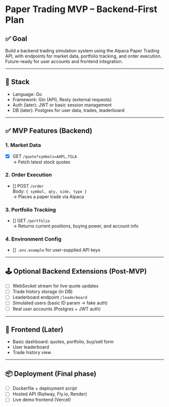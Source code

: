 # Paper Trading MVP – Backend-First Plan

## ✅ Goal
Build a backend trading simulation system using the Alpaca Paper Trading API, with endpoints for market data, portfolio tracking, and order execution. Future-ready for user accounts and frontend integration.

---

## 🧠 Stack

- Language: Go
- Framework: Gin (API), Resty (external requests)
- Auth (later): JWT or basic session management
- DB (later): Postgres for user data, trades, leaderboard

---

## ✅ MVP Features (Backend)

### 1. Market Data
- [x] GET `/quote?symbols=AAPL,TSLA`  
  → Fetch latest stock quotes

### 2. Order Execution
- [] POST `/order`  
  Body: `{ symbol, qty, side, type }`  
  → Places a paper trade via Alpaca

### 3. Portfolio Tracking
- [] GET `/portfolio`  
  → Returns current positions, buying power, and account info

### 4. Environment Config
- [] `.env.example` for user-supplied API keys

---

## 🕹️ Optional Backend Extensions (Post-MVP)

- [ ] WebSocket stream for live quote updates
- [ ] Trade history storage (in DB)
- [ ] Leaderboard endpoint `/leaderboard`
- [ ] Simulated users (basic ID param → fake auth)
- [ ] Real user accounts (Postgres + JWT auth)

---

## 🎨 Frontend (Later)

- Basic dashboard: quotes, portfolio, buy/sell form
- User leaderboard
- Trade history view

---

## 📦 Deployment (Final phase)

- [ ] Dockerfile + deployment script
- [ ] Hosted API (Railway, Fly.io, Render)
- [ ] Live demo frontend (Vercel)
